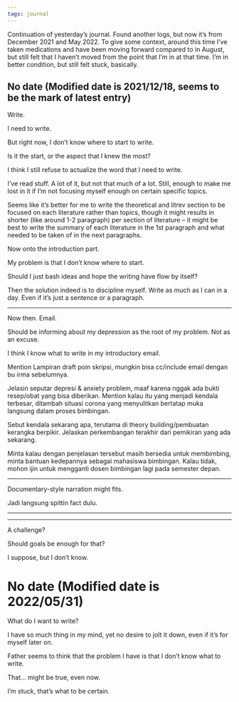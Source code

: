 ```yaml
---
tags: journal
---
```

Continuation of yesterday’s journal. Found another logs, but now it’s from December 2021 and May 2022. To give some context, around this time I’ve taken medications and have been moving forward compared to in August, but still felt that I haven’t moved from the point that I’m in at that time. I’m in better condition, but still felt stuck, basically.

## No date (Modified date is 2021/12/18, seems to be the mark of latest entry)

Write.

I need to write.

But right now, I don’t know where to start to write.

Is it the start, or the aspect that I knew the most?

I think I still refuse to actualize the word that I need to write.

I’ve read stuff. A lot of it, but not that much of a lot. Still, enough to make me lost in it if I’m not focusing myself enough on certain specific topics.

Seems like it’s better for me to write the theoretical and litrev section to be focused on each literature rather than topics, though it might results in shorter (like around 1-2 paragraph) per section of literature – it might be best to write the summary of each literature in the 1st paragraph and what needed to be taken of in the next paragraphs.

Now onto the introduction part.

My problem is that I don’t know where to start.

Should I just bash ideas and hope the writing have flow by itself?

Then the solution indeed is to discipline myself. Write as much as I can in a day. Even if it’s just a sentence or a paragraph.

---

Now then. Email.

Should be informing about my depression as the root of my problem. Not as an excuse.

I think I know what to write in my introductory email.

Mention Lampiran draft poin skripsi, mungkin bisa cc/include email dengan bu irma sebelumnya.

Jelasin seputar depresi & anxiety problem, maaf karena nggak ada bukti resep/obat yang bisa diberikan. Mention kalau itu yang menjadi kendala terbesar, ditambah situasi corona yang menyulitkan bertatap muka langsung dalam proses bimbingan.

Sebut kendala sekarang apa, terutama di theory building/pembuatan kerangka berpikir. Jelaskan perkembangan terakhir dari pemikiran yang ada sekarang.

Minta kalau dengan penjelasan tersebut masih bersedia untuk membimbing, minta bantuan kedepannya sebagai mahasiswa bimbingan. Kalau tidak, mohon ijin untuk mengganti dosen bimbingan lagi pada semester depan.

---

Documentary-style narration might fits.

Jadi langsung spittin fact dulu.

---

---

A challenge?

Should goals be enough for that?

I suppose, but I don’t know.

# No date (Modified date is 2022/05/31)

What do I want to write?

I have so much thing in my mind, yet no desire to jolt it down, even if it’s for myself later on.

Father seems to think that the problem I have is that I don’t know what to write.

That… might be true, even now.

I’m stuck, that’s what to be certain.